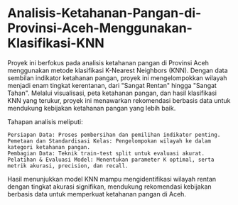 # Analisis-Ketahanan-Pangan-di-Provinsi-Aceh-Menggunakan-Klasifikasi-KNN

Proyek ini berfokus pada analisis ketahanan pangan di Provinsi Aceh menggunakan metode klasifikasi K-Nearest Neighbors (KNN). Dengan data sembilan indikator ketahanan pangan, proyek ini mengelompokkan wilayah menjadi enam tingkat kerentanan, dari "Sangat Rentan" hingga "Sangat Tahan". Melalui visualisasi, peta ketahanan pangan, dan hasil klasifikasi KNN yang terukur, proyek ini menawarkan rekomendasi berbasis data untuk mendukung kebijakan ketahanan pangan yang lebih baik.

Tahapan analisis meliputi:

    Persiapan Data: Proses pembersihan dan pemilihan indikator penting.
    Pemetaan dan Standardisasi Kelas: Pengelompokan wilayah ke dalam kategori ketahanan pangan.
    Pembagian Data: Teknik train-test split untuk evaluasi akurat.
    Pelatihan & Evaluasi Model: Menentukan parameter K optimal, serta metrik akurasi, precision, dan recall.

Hasil menunjukkan model KNN mampu mengidentifikasi wilayah rentan dengan tingkat akurasi signifikan, mendukung rekomendasi kebijakan berbasis data untuk memperkuat ketahanan pangan di Aceh.
